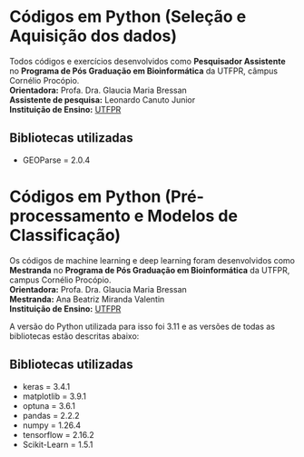 # Códigos em Python (Seleção e Aquisição dos dados)
Todos códigos e exercícios desenvolvidos como **Pesquisador Assistente** no **Programa de Pós Graduação em Bioinformática** da UTFPR, câmpus Cornélio Procópio.<br />
**Orientadora:** Profa. Dra. Glaucia Maria Bressan<br/>
**Assistente de pesquisa:** Leonardo Canuto Junior<br/>
**Instituição de Ensino:** [UTFPR](https://portal.utfpr.edu.br/home)<br/>

## Bibliotecas utilizadas
* GEOParse = 2.0.4<br/>

# Códigos em Python (Pré-processamento e Modelos de Classificação)
Os códigos de machine learning e deep learning foram desenvolvidos como **Mestranda** no **Programa de Pós Graduação em Bioinformática** da UTFPR, campus Cornélio Procópio. <br/>
**Orientadora:** Profa. Dra. Glaucia Maria Bressan<br/>
**Mestranda:** Ana Beatriz Miranda Valentin<br/>
**Instituição de Ensino:** [UTFPR](https://portal.utfpr.edu.br/home)<br/>

A versão do Python utilizada para isso foi 3.11 e as versões de todas as bibliotecas estão descritas abaixo:<br/>
## Bibliotecas utilizadas
* keras = 3.4.1<br/>
* matplotlib = 3.9.1<br/>
* optuna = 3.6.1<br/>
* pandas = 2.2.2<br/>
* numpy = 1.26.4<br/>
* tensorflow = 2.16.2<br/>
* Scikit-Learn = 1.5.1<br/>
